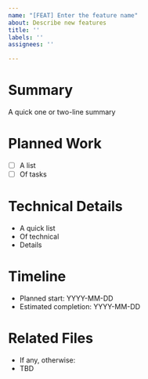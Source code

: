 ```yaml
---
name: "[FEAT] Enter the feature name"
about: Describe new features
title: ''
labels: ''
assignees: ''

---
```


# Summary
A quick one or two-line summary

# Planned Work
- [ ] A list
- [ ] Of tasks

# Technical Details
- A quick list
- Of technical
- Details

# Timeline
- Planned start: YYYY-MM-DD
- Estimated completion: YYYY-MM-DD

# Related Files
- If any, otherwise:
- TBD
